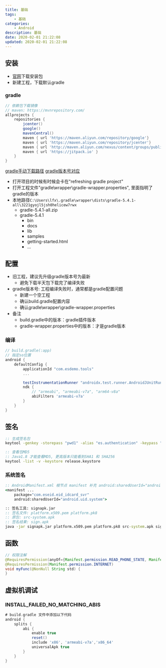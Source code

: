 ```yaml
---
title: 基础
tags: 
    - 基础
categories: 
    - Android
description: 基础
date: 2020-02-01 21:22:08
updated: 2020-02-01 21:22:08
---
```


## 安装

+ [官网](https://developer.android.google.cn/)下载安装包
+ 新建工程，下载默认gradle

### gradle

```gradle
// 依赖包下载镜像
// maven: https://mvnrepository.com/
allprojects {
    repositories {
        jcenter()
        google()
        mavenCentral()
        maven { url 'https://maven.aliyun.com/repository/google'}
        maven { url 'https://maven.aliyun.com/repository/jcenter'}
        maven { url 'http://maven.aliyun.com/nexus/content/groups/public'}
        maven { url 'https://jitpack.io' }
    }
}
```

[gradle手动下载路径](https://services.gradle.org/distributions/)
[gradle版本号对应](https://developer.android.google.cn/studio/releases/gradle-plugin#revisions)

+ 打开项目的时候有时候会卡在"refreshing gradle project"
+ 打开工程文件"gradle\wrapper\gradle-wrapper.properties", 里面指明了gradle的版本
+ 本地路径`C:\Users\lfx\.gradle\wrapper\dists\gradle-5.4.1-all\3221gyojl5jsh0helicew7rwx`
  + gradle-5.4.1-all.zip
  + gradle-5.4.1
    + bin
    + docs
    + lib
    + samples
    + getting-started.html
    + ...

## 配置

+ 旧工程，建议先升级gradle版本号为最新
  + 避免下载半天包下载完了编译失败
+ gradle版本号: 工程编译失败时，通常都是gradle配置问题
  + 新建一个空工程
  + 确认build.gradle配置内容
  + 确认gradle\wrapper\gradle-wrapper.properties
+ 备注
  + build.gradle中的版本：gradle插件版本
  + gradle-wrapper.properties中的版本：才是gradle版本

### 编译

```gradle
// build.gradle(:app)
// 指定so位置
android {
    defaultConfig {
        applicationId "com.esdemo.tools"
        ...

        testInstrumentationRunner "androidx.test.runner.AndroidJUnitRunner"
        ndk {
            // "armeabi", "armeabi-v7a", "arm64-v8a"
            abiFilters 'armeabi-v7a'
        }
    }
}
```

## 签名

```bat
:: 生成签名包
keytool -genkey -storepass "pwd1" -alias "es.authentication" -keypass "pwd2" -keystore release.keystore -keyalg RSA -keysize 2048 -validity 10000

:: 查看包MD5
:: Java1.8 才能查看MD5, 更高版本只能看到SHA1 和 SHA256
keytool -list -v -keystore release.keystore
```

### 系统签名
```bat
:: AndroidManifest.xml 根节点 manifest 补充 android:sharedUserId="android.uid.system"
<manifest ...
    package="com.eseid.eid_idcard_svr"
    android:sharedUserId="android.uid.system">

:: 签名工具: signapk.jar
:: 签名文件: platform.x509.pem platform.pk8
:: 原包: src-system.apk
:: 签名结果: sign.apk
java -jar signapk.jar platform.x509.pem platform.pk8 src-system.apk sign.apk
```

## 函数

```java
// 权限注解
@RequiresPermission(anyOf={Manifest.permission.READ_PHONE_STATE, Manifest.permission.INTERNET})
@RequiresPermission(Manifest.permission.INTERNET)
void myFunc(@NonNull String std) {
}
```

## 虚拟机调试

### INSTALL_FAILED_NO_MATCHING_ABIS

```gradle
# build.gradle 文件中添加以下代码
android {
    splits {
        abi {
            enable true
            reset()
            include 'x86', 'armeabi-v7a','x86_64'
            universalApk true
        }
    }
}
```
